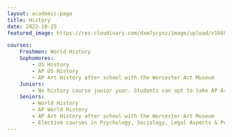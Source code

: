 ```yaml
---
layout: academic-page
title: History
date: 2022-10-25
featured_image: https://res.cloudinary.com/dxm7ycyxz/image/upload/v1668016854/2022/03/history-image_q1ta2r.jpg

courses:
    Freshmen: World History
    Sophomores:
        - US History
        - AP US History
        - AP Art History after school with the Worcester Art Museum 
    Juniors:
        - No history course junior year. Students can opt to take AP Art History after school with the Worcester Art Museum
    Seniors:
        - World History
        - AP World History
        - AP Art History after school with the Worcester Art Museum 
        - Elective courses in Psychology, Sociology, Legal Aspects & Personal Finance
---
```


